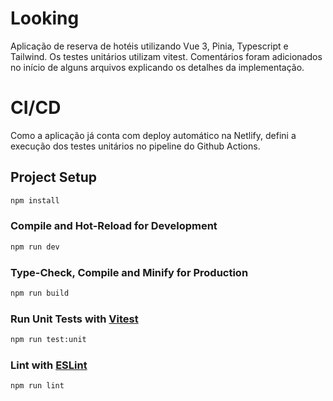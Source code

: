# Looking

Aplicação de reserva de hotéis utilizando Vue 3, Pinia, Typescript e Tailwind. Os testes unitários utilizam vitest. Comentários foram adicionados no início de alguns arquivos explicando os detalhes da implementação.

# CI/CD

Como a aplicação já conta com deploy automático na Netlify, defini a execução dos testes unitários no pipeline do Github Actions.

## Project Setup

```sh
npm install
```

### Compile and Hot-Reload for Development

```sh
npm run dev
```

### Type-Check, Compile and Minify for Production

```sh
npm run build
```

### Run Unit Tests with [Vitest](https://vitest.dev/)

```sh
npm run test:unit
```

### Lint with [ESLint](https://eslint.org/)

```sh
npm run lint
```

